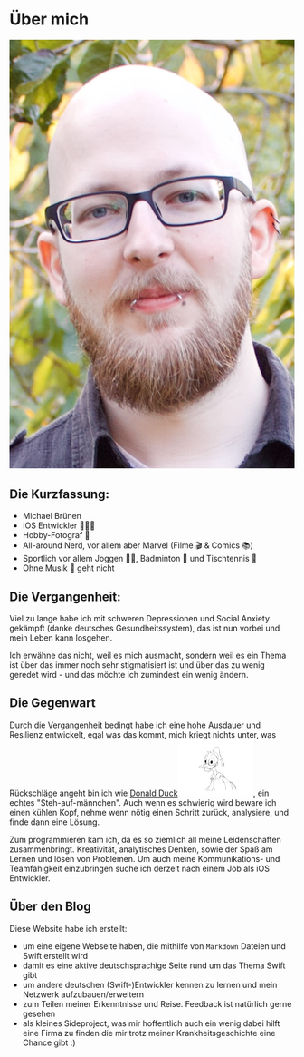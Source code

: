 # Über mich

![Ich >](../images/aboutme.jpeg) 

## Die Kurzfassung:

- Michael Brünen
- iOS Entwickler 👨🏼‍💻
- Hobby-Fotograf 📸
- All-around Nerd, vor allem aber Marvel (Filme 🎬 & Comics 📚)
- Sportlich vor allem Joggen 🏃‍♂️, Badminton 🏸 und Tischtennis 🏓 
- Ohne Musik 🎸 geht nicht

## Die Vergangenheit:

Viel zu lange habe ich mit schweren Depressionen und Social Anxiety gekämpft (danke deutsches Gesundheitssystem), das ist nun vorbei und mein Leben kann losgehen.

Ich erwähne das nicht, weil es mich ausmacht, sondern weil es ein Thema ist über das immer noch sehr stigmatisiert ist und über das zu wenig geredet wird - und das möchte ich zumindest ein wenig ändern.

## Die Gegenwart

Durch die Vergangenheit bedingt habe ich eine hohe Ausdauer und Resilienz entwickelt, egal was das kommt, mich kriegt nichts unter, was Rückschläge angeht bin ich wie <a href="#" class="hover_img">Donald Duck<span><img src="../images/dduck.gif" alt="Donald Duck Gif" height="100" /></span></a>, ein echtes "Steh-auf-männchen". Auch wenn es schwierig wird beware ich einen kühlen Kopf, nehme wenn nötig einen Schritt zurück, analysiere, und finde dann eine Lösung.

Zum programmieren kam ich, da es so ziemlich all meine Leidenschaften zusammenbringt. Kreativität, analytisches Denken, sowie der Spaß am Lernen und lösen von Problemen. Um auch meine Kommunikations- und Teamfähigkeit einzubringen suche ich derzeit nach einem Job als iOS Entwickler.

## Über den Blog

Diese Website habe ich erstellt: 

- um eine eigene Webseite haben, die mithilfe von `Markdown` Dateien und Swift erstellt wird
- damit es eine aktive deutschsprachige Seite rund um das Thema Swift gibt
- um andere deutschen (Swift-)Entwickler kennen zu lernen und mein Netzwerk aufzubauen/erweitern
- zum Teilen meiner Erkenntnisse und Reise. Feedback ist natürlich gerne gesehen
- als kleines Sideproject, was mir hoffentlich auch ein wenig dabei hilft eine Firma zu finden die mir trotz meiner Krankheitsgeschichte eine Chance gibt :)
